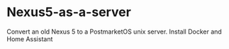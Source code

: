 # Nexus5-as-a-server
Convert an old Nexus 5 to a PostmarketOS unix server. 
Install Docker and Home Assistant

